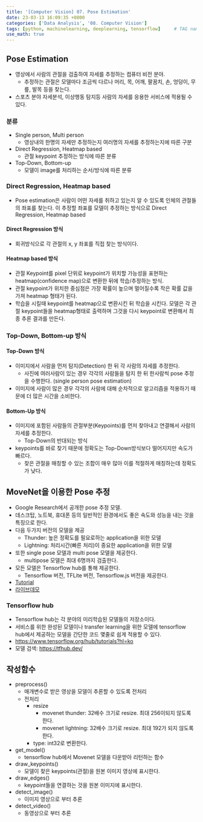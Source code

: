 ```yaml
---
title: '[Computer Vision] 07. Pose Estimation'
date: 23-03-13 16:09:35 +0800
categories: ['Data Analysis', '08. Computer Vision']
tags: [python, machinelearning, deeplearning, tensorflow]     # TAG names should always be lowercase
use_math: true
---
```


## Pose Estimation
- 영상에서 사람의 관절을 검출하여 자세를 추정하는 컴퓨터 비전 분야.
    - 추정하는 관절은 모델마다 조금씩 다르나 머리, 목, 어깨, 팔꿈치, 손, 엉덩이, 무릎, 발목 등을 찾는다.
- 스포츠 분야 자세분석, 이상행동 탐지등 사람의 자세를 응용한 서비스에 적용될 수 있다.

### 분류
- Single person, Multi person
    - 영상내의 한명의 자세만 추정하는지 여러명의 자세를 추정하는지에 따른 구분
- Direct Regression, Heatmap based
    - 관절 keypoint 추정하는 방식에 따른 분류
- Top-Down, Bottom-up
    - 모델이 image를 처리하는 순서/방식에 따른 분류

### Direct Regression, Heatmap based
- Pose estimation은 사람이 어떤 자세를 취하고 있는지 알 수 있도록 인체의 관절들의 좌표를 찾는다. 이 추정할 좌표를 모델이 추정하는 방식으로 Direct Regression, Heatmap based

#### Direct Regression 방식
- 회귀방식으로 각 관절의 x, y 좌표를 직접 찾는 방식이다. 

#### Heatmap based 방식
- 관절 Keypoint를 pixel 단위로 keypoint가 위치할 가능성을 표현하는 heatmap(confidence map)으로 변환한 뒤에 학습/추정하는 방식. 
- 관절 keypoint가 위치한 중심점은 가장 확률이 높으며 멀어질수록 작은 확률 값을 가져 heatmap 형태가 된다.
- 학습을 시킬때 keypoint를 heatmap으로 변환시킨 뒤 학습을 시킨다. 모델은 각 관절 keypoint들을 heatmap형태로 출력하며 그것을 다시 keypoint로 변환해서 최종 추론 결과를 만든다.

### Top-Down, Bottom-up 방식
#### Top-Down 방식
- 이미지에서 사람을 먼저 탐지(Detection) 한 뒤 각 사람의 자세를 추정한다.
    - 사진에 여러사람이 있는 경우 각각의 사람들을 탐지 한 뒤 한사람씩 pose 추정을 수행한다. (single person pose estimation)
- 이미지에 사람이 많은 경우 각각의 사람에 대해 순차적으로 알고리즘을 적용하기 때문에 더 많은 시간을 소비한다.
    
#### Bottom-Up 방식
- 이미지에 포함된 사람들의 관절부분(Keypoints)를 먼저 찾아내고 연결해서 사람의 자세를 추정한다.
    - Top-Down의 반대되는 방식
- keypoints를 바로 찾기 때문에 정확도는 Top-Down방식보다 떨어지지만 속도가 빠르다. 
    - 찾은 관절을 매칭할 수 있는 조합이 매우 많아 이를 적절하게 매칭하는데 정확도가 낮다.

## MoveNet을 이용한 Pose 추정
- Google Research에서 공개한 pose 추정 모델.
- 데스크탑, 노트북, 휴대폰 등의 일반적인 환경에서도 좋은 속도와 성능을 내는 것을 특징으로 한다.
- 다음 두가지 버전의 모델을 제공
    - Thunder: 높은 정확도를 필요로하는 application을 위한 모델
    - Lightning: 처리시간(빠른 처리)이 중요한 application을 위한 모델
- 또한 single pose 모델과 multi pose 모델을 제공한다.
    - multipose 모델은 최대 6명까지 검출한다.
- 모든 모델은 Tensorflow hub를 통해 제공한다.
    - Tensorflow 버전, TFLite 버전, Tensorflow.js 버전을 제공한다.
- [Tutorial](https://www.tensorflow.org/hub/tutorials/movenet)
- [라이브데모](https://storage.googleapis.com/tfjs-models/demos/pose-detection/index.html?model=movenet)
    
### Tensorflow hub
- Tensorflow hub는 각 분야의 미리학습된 모델들의 저장소이다. 
- 서비스를 위한 완성된 모델이나 transfer learning을 위한 모델에 tensorflow hub에서 제공하는 모델을 간단한 코드 몇줄로 쉽게 적용할 수 있다.
- <https://www.tensorflow.org/hub/tutorials?hl=ko>
- 모델 검색: <https://tfhub.dev/>

## 작성함수
- preprocess()
    - 매개변수로 받은 영상을 모델이 추론할 수 있도록 전처리
    - 전처리
        - resize
            - movenet thunder: 32배수 크기로 resize. 최대 256이되지 않도록 한다.
            - movenet lightning: 32배수 크기로 resize. 최대 192가 되지 않도록 한다.
        - type: int32로 변환한다.
- get_model()
    - tensorflow hub에서 Movenet 모델을 다운받아 리턴하는 함수
- draw_keypoints()
    - 모델이 찾은 keypoints(관절)을 원본 이미지 영상에 표시한다.
- draw_edges()
    - keypoint들을 연결하는 것을 원본 이미지에 표시한다.
- detect_image()
    - 이미지 영상으로 부터 추론
- detect_video()
    - 동영상으로 부터 추론